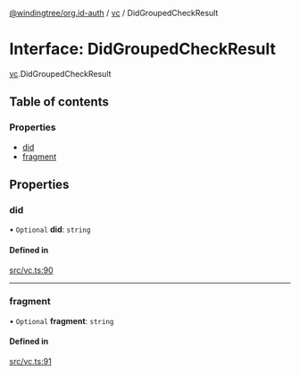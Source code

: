 [@windingtree/org.id-auth](../README.md) / [vc](../modules/vc.md) / DidGroupedCheckResult

# Interface: DidGroupedCheckResult

[vc](../modules/vc.md).DidGroupedCheckResult

## Table of contents

### Properties

- [did](vc.didgroupedcheckresult.md#did)
- [fragment](vc.didgroupedcheckresult.md#fragment)

## Properties

### did

• `Optional` **did**: `string`

#### Defined in

[src/vc.ts:90](https://github.com/windingtree/org.id-sdk/blob/45c8f9f/packages/auth/src/vc.ts#L90)

___

### fragment

• `Optional` **fragment**: `string`

#### Defined in

[src/vc.ts:91](https://github.com/windingtree/org.id-sdk/blob/45c8f9f/packages/auth/src/vc.ts#L91)
